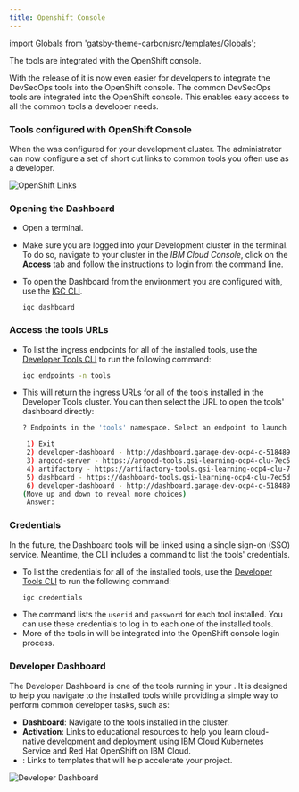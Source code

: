 ```yaml
---
title: Openshift Console
---
```


import Globals from 'gatsby-theme-carbon/src/templates/Globals';

<PageDescription>

The <Globals name="env" /> tools are integrated with the OpenShift console.

</PageDescription>

With the release of **<Globals name="ocp" />** it is now even easier for
 developers to integrate the DevSecOps tools into the OpenShift console. The
  common DevSecOps tools are integrated into the OpenShift console. This enables
   easy access to all the common tools a developer needs.

### Tools configured with OpenShift Console

When the <Globals name="shortName" /> was configured for your development
 cluster. The administrator can now configure a set of short cut links to
  common tools you often use as a developer.

![OpenShift Links](/images/openshift-console-tools.png)

### Opening the Dashboard

- Open a terminal.
- Make sure you are logged into your Development cluster in the terminal. To do so, navigate to your cluster in the _IBM Cloud Console_, click on the **Access** tab and
follow the instructions to login from the command line.

- To open the Dashboard from the environment you are configured with, use the [IGC CLI](/getting-started/cli#dashboard).
    ```
    igc dashboard
    ```

### Access the tools URLs

- To list the ingress endpoints for all of the installed tools, use the [Developer Tools CLI](../getting-started/cli) to run the following command:
    ```bash
    igc endpoints -n tools
    ```

- This will return the ingress URLs for all of the tools installed in the Developer Tools cluster. You can then select the URL to open the tools' dashboard directly:
    ```bash
   ? Endpoints in the 'tools' namespace. Select an endpoint to launch the default browser or 'Exit'.

     1) Exit
     2) developer-dashboard - http://dashboard.garage-dev-ocp4-c-518489-0143c5dd31acd8e030a1d6e0ab1380e3-0000.us-east.containers.appdomain.cloud
     3) argocd-server - https://argocd-tools.gsi-learning-ocp4-clu-7ec5d722a0ab3f463fdc90eeb94dbc70-0001.eu-gb.containers.appdomain.cloud
     4) artifactory - https://artifactory-tools.gsi-learning-ocp4-clu-7ec5d722a0ab3f463fdc90eeb94dbc70-0001.eu-gb.containers.appdomain.cloud
     5) dashboard - https://dashboard-tools.gsi-learning-ocp4-clu-7ec5d722a0ab3f463fdc90eeb94dbc70-0001.eu-gb.containers.appdomain.cloud
     6) developer-dashboard - http://dashboard.garage-dev-ocp4-c-518489-0143c5dd31acd8e030a1d6e0ab1380e3-0000.us-east.containers.appdomain.cloud
   (Move up and down to reveal more choices)
     Answer:
    ```

### Credentials

In the future, the Dashboard tools will be linked using a single sign-on (SSO) service.
Meantime, the CLI includes a command to list the tools' credentials.

- To list the credentials for all of the installed tools, use the [Developer Tools CLI](../getting-started/cli) to run the following command:
    ```bash
    igc credentials
    ```
- The command lists the `userid` and `password` for each tool installed. You can use these credentials to log in to each one of the installed tools.
- More of the tools in <Globals name="ocp" /> will be integrated into the
 OpenShift console login process.

### Developer Dashboard

The Developer Dashboard is one of the tools running in your <Globals name="env" />. It is designed to help you navigate to the installed tools while providing a simple way to perform common developer tasks, such as:
- **Dashboard**: Navigate to the tools installed in the cluster.
- **Activation**: Links to educational resources to help you learn cloud-native development and deployment using IBM Cloud Kubernetes Service and Red Hat OpenShift on IBM Cloud.
- **<Globals name="templates" />**: Links to templates that will help accelerate your project.

![Developer Dashboard](/images/developer-dashboard.png)
